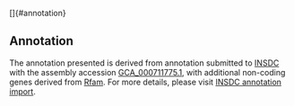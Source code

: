 []{#annotation}

Annotation
----------

The annotation presented is derived from annotation submitted to
[INSDC](http://www.insdc.org) with the assembly accession
[GCA\_000711775.1](http://www.ebi.ac.uk/ena/data/view/GCA_000711775.1),
with additional non-coding genes derived from
[Rfam](http://rfam.xfam.org/). For more details, please visit [INSDC
annotation
import](http://ensemblgenomes.org/info/data/insdc_annotation).
